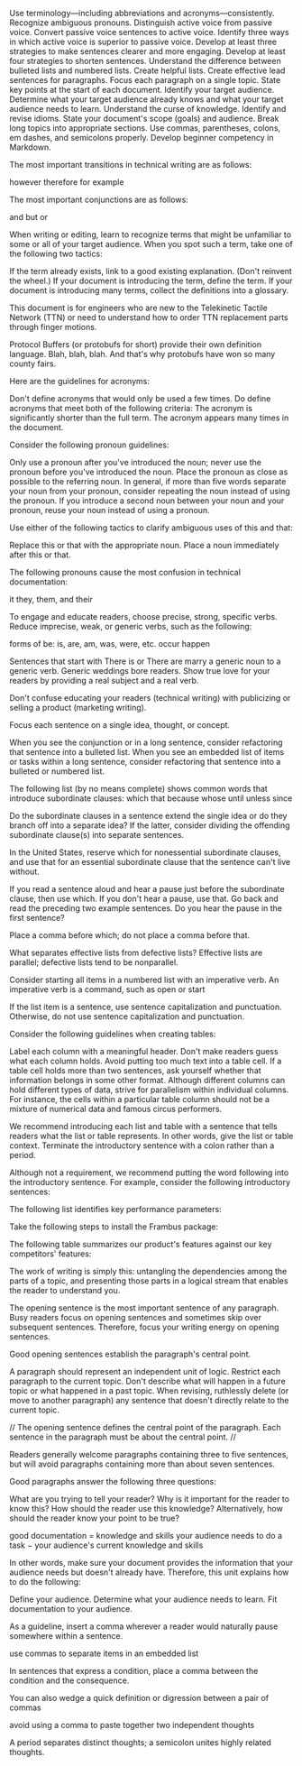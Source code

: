 Use terminology—including abbreviations and acronyms—consistently.
Recognize ambiguous pronouns.
Distinguish active voice from passive voice.
Convert passive voice sentences to active voice.
Identify three ways in which active voice is superior to passive voice.
Develop at least three strategies to make sentences clearer and more engaging.
Develop at least four strategies to shorten sentences.
Understand the difference between bulleted lists and numbered lists.
Create helpful lists.
Create effective lead sentences for paragraphs.
Focus each paragraph on a single topic.
State key points at the start of each document.
Identify your target audience.
Determine what your target audience already knows and what your target audience needs to learn.
Understand the curse of knowledge.
Identify and revise idioms.
State your document's scope (goals) and audience.
Break long topics into appropriate sections.
Use commas, parentheses, colons, em dashes, and semicolons properly.
Develop beginner competency in Markdown.

The most important transitions in technical writing are as follows:

however
therefore
for example

The most important conjunctions are as follows:

and
but
or

When writing or editing, learn to recognize terms that might be unfamiliar to some or all of your target audience. When you spot such a term, take one of the following two tactics:

If the term already exists, link to a good existing explanation. (Don't reinvent the wheel.)
If your document is introducing the term, define the term. If your document is introducing many terms, collect the definitions into a glossary.

This document is for engineers who are new to the Telekinetic Tactile Network (TTN) or need to understand how to order TTN replacement parts through finger motions.

Protocol Buffers (or protobufs for short) provide their own definition language. Blah, blah, blah. And that's why protobufs have won so many county fairs.

Here are the guidelines for acronyms:

Don't define acronyms that would only be used a few times.
Do define acronyms that meet both of the following criteria:
The acronym is significantly shorter than the full term.
The acronym appears many times in the document.

Consider the following pronoun guidelines:

Only use a pronoun after you've introduced the noun; never use the pronoun before you've introduced the noun.
Place the pronoun as close as possible to the referring noun. In general, if more than five words separate your noun from your pronoun, consider repeating the noun instead of using the pronoun.
If you introduce a second noun between your noun and your pronoun, reuse your noun instead of using a pronoun.

Use either of the following tactics to clarify ambiguous uses of this and that:

Replace this or that with the appropriate noun.
Place a noun immediately after this or that.

The following pronouns cause the most confusion in technical documentation:

it
they, them, and their

To engage and educate readers, choose precise, strong, specific verbs. Reduce imprecise, weak, or generic verbs, such as the following:

forms of be: is, are, am, was, were, etc.
occur
happen

Sentences that start with There is or There are marry a generic noun to a generic verb. Generic weddings bore readers. Show true love for your readers by providing a real subject and a real verb.

Don't confuse educating your readers (technical writing) with publicizing or selling a product (marketing writing).

Focus each sentence on a single idea, thought, or concept.

When you see the conjunction or in a long sentence, consider refactoring that sentence into a bulleted list. When you see an embedded list of items or tasks within a long sentence, consider refactoring that sentence into a bulleted or numbered list.

The following list (by no means complete) shows common words that introduce subordinate clauses:
which
that
because
whose
until
unless
since

Do the subordinate clauses in a sentence extend the single idea or do they branch off into a separate idea? If the latter, consider dividing the offending subordinate clause(s) into separate sentences.

In the United States, reserve which for nonessential subordinate clauses, and use that for an essential subordinate clause that the sentence can't live without.

If you read a sentence aloud and hear a pause just before the subordinate clause, then use which. If you don't hear a pause, use that. Go back and read the preceding two example sentences. Do you hear the pause in the first sentence?

Place a comma before which; do not place a comma before that.

What separates effective lists from defective lists? Effective lists are parallel; defective lists tend to be nonparallel.

Consider starting all items in a numbered list with an imperative verb. An imperative verb is a command, such as open or start

If the list item is a sentence, use sentence capitalization and punctuation. Otherwise, do not use sentence capitalization and punctuation.

Consider the following guidelines when creating tables:

Label each column with a meaningful header. Don't make readers guess what each column holds.
Avoid putting too much text into a table cell. If a table cell holds more than two sentences, ask yourself whether that information belongs in some other format.
Although different columns can hold different types of data, strive for parallelism within individual columns. For instance, the cells within a particular table column should not be a mixture of numerical data and famous circus performers.

We recommend introducing each list and table with a sentence that tells readers what the list or table represents. In other words, give the list or table context. Terminate the introductory sentence with a colon rather than a period.

Although not a requirement, we recommend putting the word following into the introductory sentence. For example, consider the following introductory sentences:

The following list identifies key performance parameters:

Take the following steps to install the Frambus package:

The following table summarizes our product's features against our key competitors' features:

The work of writing is simply this: untangling the dependencies among the parts of a topic, and presenting those parts in a logical stream that enables the reader to understand you.

The opening sentence is the most important sentence of any paragraph. Busy readers focus on opening sentences and sometimes skip over subsequent sentences. Therefore, focus your writing energy on opening sentences.

Good opening sentences establish the paragraph's central point.

A paragraph should represent an independent unit of logic. Restrict each paragraph to the current topic. Don't describe what will happen in a future topic or what happened in a past topic. When revising, ruthlessly delete (or move to another paragraph) any sentence that doesn't directly relate to the current topic.

// The opening sentence defines the central point of the paragraph. Each sentence in the paragraph must be about the central point. //

Readers generally welcome paragraphs containing three to five sentences, but will avoid paragraphs containing more than about seven sentences.

Good paragraphs answer the following three questions:

What are you trying to tell your reader?
Why is it important for the reader to know this?
How should the reader use this knowledge? Alternatively, how should the reader know your point to be true?

good documentation = knowledge and skills your audience needs to do a task − your audience's current knowledge and skills

In other words, make sure your document provides the information that your audience needs but doesn't already have. Therefore, this unit explains how to do the following:

Define your audience.
Determine what your audience needs to learn.
Fit documentation to your audience.

As a guideline, insert a comma wherever a reader would naturally pause somewhere within a sentence.

use commas to separate items in an embedded list

In sentences that express a condition, place a comma between the condition and the consequence.

You can also wedge a quick definition or digression between a pair of commas

avoid using a comma to paste together two independent thoughts

A period separates distinct thoughts; a semicolon unites highly related thoughts.
